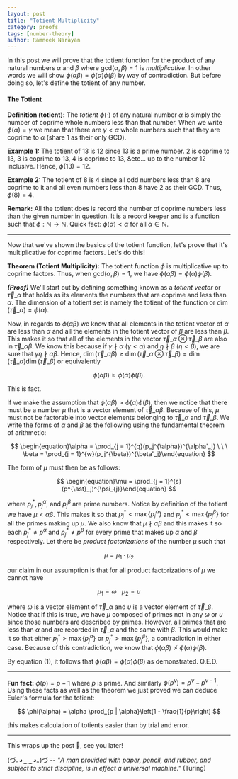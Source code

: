 ```yaml
---
layout: post
title: "Totient Multiplicity"
category: proofs
tags: [number-theory]
author: Ramneek Narayan
---
```


In this post we will prove that the totient function for the product of any natural numbers $\alpha$ and $\beta$ where $\text{gcd}(\alpha, \beta) = 1$ is *multiplicative*. In other words we will show $\phi(\alpha \beta) = \phi(\alpha)\phi(\beta)$ by way of contradiction. But before doing so, let's define the totient of any number.

#### The Totient

**Definition (totient):** The *totient* $\phi(\cdot)$ of any natural number $\alpha$ is simply the number of coprime whole numbers less than that number. When we write $\phi(\alpha) = \gamma$ we mean that there are $\gamma < \alpha$ whole numbers such that they are coprime to $\alpha$ (share $1$ as their only GCD).

**Example 1:** The totient of $13$ is 12 since $13$ is a prime number. 2 is coprime to 13, 3 is coprime to 13, 4 is coprime to 13, &etc... up to the number 12 inclusive. Hence, $\phi(13) = 12$.

**Example 2:** The totient of $8$ is 4 since all odd numbers less than 8 are coprime to it and all even numbers less than 8 have 2 as their GCD. Thus, $\phi(8) = 4$.  

**Remark:** All the totient does is record the number of coprime numbers less than the given number in question. It is a record keeper and is a function such that $\phi: \mathbb{N} \to \mathbb{N}$. Quick fact: $\phi(\alpha) < \alpha$ for all $\alpha \in \mathbb{N}$.

---

Now that we've shown the basics of the totient function, let's prove that it's multiplicative for coprime factors. Let's do this!

**Theorem (Totient Multiplicity):** The totient function $\phi$ is multiplicative up to coprime factors. Thus, when $\text{gcd}(\alpha, \beta) = 1$, we have $\phi(\alpha\beta) = \phi(\alpha)\phi(\beta).$

***(Proof)*** We'll start out by defining something known as a *totient vector* or $\vec{\tau}\_{\alpha}$ that holds as its elements the numbers that are coprime and less than $\alpha$. The dimension of a totient set is namely the totient of the function or $\dim(\vec{\tau}\_\alpha) = \phi(\alpha)$.

Now, in regards to $\phi(\alpha \beta)$ we know that all elements in the totient vector of $\alpha$ are less than $\alpha$ and all the elements in the totient vector of $\beta$ are less than $\beta$. This makes it so that all of the elements in the vector $\vec{\tau}\_\alpha \otimes \vec{\tau}\_\beta$ are also in $\vec{\tau}\_{\alpha \beta}$. We know this because if $\gamma \nmid \alpha$ ($\gamma < \alpha$) and $\eta \nmid \beta$ ($\eta < \beta$), we are sure that $\gamma \eta \nmid \alpha \beta$. Hence, $\dim(\vec{\tau}\_{\alpha \beta}) \geq \dim(\vec{\tau}\_\alpha \otimes \vec{\tau}\_\beta) = \dim(\vec{\tau}\_\alpha)\dim(\vec{\tau}\_\beta)$ or equivalently

$$
\begin{equation}\phi(\alpha \beta) \geq \phi(\alpha)\phi(\beta).\end{equation}
$$

This is fact.

If we make the assumption that $\phi(\alpha \beta) > \phi(\alpha)\phi(\beta)$, then we notice that there must be a number $\mu$ that is a vector element of $\vec{\tau}\_{\alpha \beta}$. Because of this, $\mu$ must not be factorable into vector elements belonging to $\vec{\tau}\_{\alpha}$ and $\vec{\tau}\_\beta$. We write the forms of $\alpha$ and $\beta$ as the following using the fundamental theorem of arithmetic:

$$
\begin{equation}\alpha = \prod_{j = 1}^{q}(p_j^{\alpha})^{\alpha'_j} \ \ \ \beta = \prod_{j = 1}^{w}(p_j^{\beta})^{\beta'_j}\end{equation}
$$

The form of $\mu$ must then be as follows:

$$
\begin{equation}\mu = \prod_{j = 1}^{s}(p^{\ast}_j)^{\psi_{j}}\end{equation}
$$

where $p^\ast_j, p_j^\alpha,$ and $p_j^\beta$ are prime numbers. Notice by definition of the totient we have $\mu < \alpha \beta$. This makes it so that $p^\ast_j < \max\lbrace p_j^\alpha\rbrace$ and $p^\ast_j < \max\lbrace p_j^\beta\rbrace$ for all the primes making up $\mu$. We also know that $\mu \nmid \alpha \beta$ and this makes it so each $p^\ast_j \neq p^\alpha$ and $p_j^\ast \neq p^\beta$ for every prime that makes up $\alpha$ and $\beta$ respectively. Let there be *product factorizations* of the number $\mu$ such that

$$
\begin{equation}\mu = \mu_1 \cdot \mu_2\end{equation}
$$

our claim in our assumption is that for all product factorizations of $\mu$ we cannot have

$$
\begin{equation}\mu_1 = \omega \ \ \ \mu_2 = \upsilon\end{equation}
$$

where $\omega$ is a vector element of $\vec{\tau}\_\alpha$ and $\upsilon$ is a vector element of $\vec{\tau}\_\beta$. Notice that if this is true, we have $\mu$ composed of primes not in any $\omega$ or $\upsilon$ since those numbers are described by primes. However, all primes that are less than $\alpha$ and are recorded in $\vec{\tau}\_\alpha$ and the same with $\beta$. This would make it so that either $p_j^\ast > \max \lbrace p_j^\alpha \rbrace$ or $p_j^\ast > \max \lbrace p_j^\beta \rbrace$, a contradiction in either case. Because of this contradiction, we know that $\phi(\alpha \beta) \not > \phi(\alpha)\phi(\beta)$.

By equation $(1)$, it follows that $\phi(\alpha\beta) = \phi(\alpha)\phi(\beta)$ as demonstrated. Q.E.D.

---

**Fun fact:** $\phi(p) = p - 1$ where $p$ is prime. And similarly $\phi(p^\nu) = p^\nu - p^{\nu - 1}$. Using these facts as well as the theorem we just proved we can deduce Euler's formula for the totient:

$$
\phi(\alpha) = \alpha \prod_{p | \alpha}\left(1 - \frac{1}{p}\right)
$$

this makes calculation of totients easier than by trial and error.

---

This wraps up the post 🌯, see you later!

(づ｡◕‿‿◕｡)づ -- *"A man provided with paper, pencil, and rubber, and subject to strict discipline, is in effect a universal machine."* (Turing)
